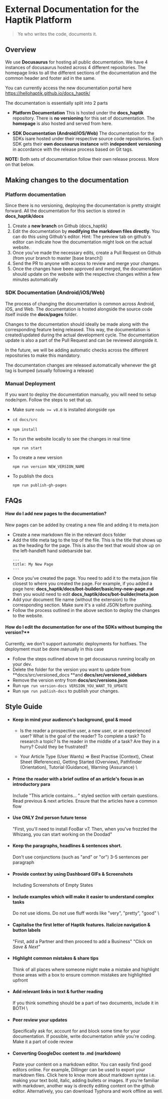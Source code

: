 # **External Documentation for the Haptik Platform**
> Ye who writes the code, documents it.

## Overview

We use **Docusaurus** for hosting all public documentation. We have 4 instances of docusaurus hosted across 4 different repositories. The homepage links to all the different sections of the documentation and the common header and footer aid in the same.

You can currently access the new documentation portal here https://hellohaptik.github.io/docs_haptik/

The documentation is essentially split into 2 parts

*   **Platform Documentation**
This is hosted under the **docs_haptik** repository. There is **no versioning** for this set of documentation. The **homepage** is also hosted and served from here.

*   **SDK Documentation (Android/iOS/Web)**
The documentation for the SDKs isare hosted under their respective source code repositories. Each SDK gets their **own docusaurus instance** with **independent** **versioning** in accordance with the release process based on Git tags.

**NOTE:** Both sets of documentation follow their own release process. More on that below.

## Making changes to the documentation

### Platform documentation

Since there is no versioning, deploying the documentation is pretty straight forward. All the documentation for this section is stored in **docs_haptik/docs**

1. Create a **new branch** on Github (docs_haptik)
2. Edit the documentation by **modifying the markdown files directly**. You can do this using Github's editor. Hint: The preview tab on github's editor can indicate how the documentation might look on the actual website.
3. Once you've made the necessary edits, create a Pull Request on Github (from your branch to master [base branch])
4. Send the PR to anyone with access to review and merge your changes.
5. Once the changes have been approved and merged, the documentation should update on the website with the respective changes within a few minutes automatically

### SDK Documentation (Android/iOS/Web)

The process of changing the documentation is common across Android, iOS,  and Web. The documentation is hosted alongside the source code itself inside the **docs/pages** folder.

Changes to the documentation should ideally be made along with the corresponding feature being released. This way, the documentation is created/updated during the actual development cycle. The documentation update is also a part of the Pull Request and can be reviewed alongside it. 

In the future, we will be adding automatic checks across the different repositories to make this mandatory.

The documentation changes are released automatically whenever the git tag is bumped (usually following a release)

### Manual Deployment

If you want to deploy the documentation manually, you will need to setup node/npm. Follow the steps to set that up.

*   Make sure `node >= v8.0` is installed alongside `npm`
*   ```
    cd docs/src
    ```
*   ```
    npm install
    ```
*   To run the website locally to see the changes in real time
    ```
    npm run start
    ```
*   To create a new version
    ```
    npm run version NEW_VERSION_NAME
    ```
*   To publish the docs
    ```
    npm run publish-gh-pages
    ```




## FAQs

#### How do I add new pages to the documentation?
New pages can be added by creating a new file and adding it to meta.json
*   Create a new markdown file in the relevant docs folder
*   Add the title meta tag to the top of the file. This is the title that shows up as the heading for the page. This is also the text that would show up on the left-handleft hand sidebarside bar.
    ```
    ---
    title: My New Page
    ---
    ```
*   Once you've created the page. You need to add it to the meta.json file closest to where     you created the page. For example, if you added a page here: **docs_haptik/docs/bot-builder/basic/my-new-page.md** then you would need to edit **docs_haptik/docs/bot-builder/meta.json**
*   Add your document file name (without the extension) to the corresponding section. Make sure it's a valid JSON before pushing.
*   Follow the process outlined in the above section to deploy the changes to the website.

#### How do I edit the documentation for one of the SDKs without bumping the version?**
Currently, we don't support automatic deployments for hotfixes. The deployment must be done manually in this case
*   Follow the steps outlined above to get docusaurus running locally on your dev.
*   Delete the folder for the version you want to update from **docs/src/versioned_docs **and **docs/src/versioned_sidebars**
*   Remove the version entry from **docs/src/versions.json**
*   Run `npm run version-docs VERSION_YOU_WANT_TO_UPDATE`
*   Run `npm run publish-docs` to publish your changes.


## Style Guide

- #### Keep in mind your audience's background, goal & mood
    - Is the reader a prospective user, a new user, or an experienced user? What is the goal of the reader? To complete a task? To research a topic? Is the reader in the middle of a task? Are they in a hurry? Could they be frustrated?

    - Your Article Type (User Wants) ⇒ Best Practise (Context), Cheat Sheet (References), Getting Started (Overview), Pathfinder (Orientation), Tutorial (Guidance), Warning (Assurance) \

- #### Prime the reader with a brief outline of an article's focus in an introductory para
    Include "This article contains… " styled section with certain questions. Read previous & next articles. Ensure that the articles have a common flow

- #### Use ONLY 2nd person future tense
    "First, you'll need to install FooBar v7. Then, when you've frozzled the Whizang, you can start working on the Doodad"

- #### Keep the paragraphs, headlines & sentences short.
    Don't use conjunctions (such as "and" or "or") 3-5 sentences per paragraph

- #### Provide context by using Dashboard GIFs & Screenshots
    Including Screenshots of Empty States

- #### Include examples which will make it easier to understand complex tasks
    Do not use idioms. Do not use fluff words like "very", "pretty", "good" \

- #### Capitalise the first letter of Haptik features. Italicize navigation & button labels
    "First, add a Partner and then proceed to add a Business"
    "Click on _Save & Next_"

- #### Highlight common mistakes & share tips
    Think of all places where someone might make a mistake and highlight those areas with a box to ensure common mistakes are highlighted upfront

- #### Add relevant links in text & further reading
    If you think something should be a part of two documents, include it in BOTH \

- #### Peer review your updates
    Specifically ask for, account for and block some time for your documentation. If possible, write documentation _while_ you're coding. Make it a part of code review

- #### Converting GoogleDoc content to .md (markdown)
    Paste your content on a markdown editor. You can easily find good editors online. For example, Dillinger can be used to export your markdown files. Click here to know more about markdown syntax i.e. making your text bold, italic, adding bullets or images. If you're familiar with markdown, another way is directly editing content on the github editor. Alternatively, you can download Typhora and work offline as well.
